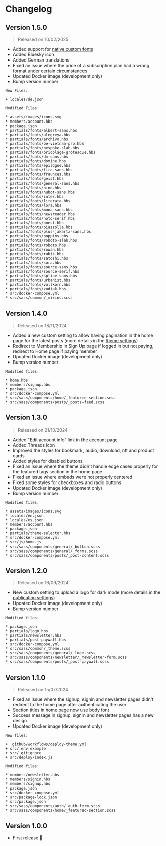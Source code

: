 # Changelog

## Version 1.5.0

> Released on 10/02/2025

* Added support for [native custom fonts](/basics/theme-settings#native-custom-fonts)
* Added Bluesky icon
* Added German translations
* Fixed an issue where the price of a subscription plan had a wrong format under certain circumstances
* Updated Docker image (development only)
* Bump version number

````
New Files:

+ locales/de.json

Modified Files: 

* assets/images/icons.svg
* members/account.hbs
* package.json
* partials/fonts/albert-sans.hbs
* partials/fonts/alegreya.hbs
* partials/fonts/archivo.hbs
* partials/fonts/be-vietnam-pro.hbs
* partials/fonts/bespoke-slab.hbs
* partials/fonts/bricolage-grotesque.hbs
* partials/fonts/dm-sans.hbs
* partials/fonts/domine.hbs
* partials/fonts/epilogue.hbs
* partials/fonts/fira-sans.hbs
* partials/fonts/fraunces.hbs
* partials/fonts/geist.hbs
* partials/fonts/general-sans.hbs
* partials/fonts/hind.hbs
* partials/fonts/hubot-sans.hbs
* partials/fonts/inter.hbs
* partials/fonts/literata.hbs
* partials/fonts/lora.hbs
* partials/fonts/mona-sans.hbs
* partials/fonts/newsreader.hbs
* partials/fonts/noto-serif.hbs
* partials/fonts/onest.hbs
* partials/fonts/piazzolla.hbs
* partials/fonts/plus-jakarta-sans.hbs
* partials/fonts/poppins.hbs
* partials/fonts/roboto-slab.hbs
* partials/fonts/roboto.hbs
* partials/fonts/rowan.hbs
* partials/fonts/rubik.hbs
* partials/fonts/satoshi.hbs
* partials/fonts/sora.hbs
* partials/fonts/source-sans.hbs
* partials/fonts/source-serif.hbs
* partials/fonts/spline-sans.hbs
* partials/fonts/urbanist.hbs
* partials/fonts/vollkorn.hbs
* partials/fonts/zodiak.hbs
* src/docker-compose.yml
* src/sass/common/_mixins.scss
````

## Version 1.4.0

> Released on 18/11/2024

* Added a new custom setting to allow having pagination in the home page for the latest posts (more details in the [theme settings](/basics/theme-settings#show-pagination))
* Redirect to Membership in Sign Up page if logged in but not paying, redirect to Home page if paying member
* Updated Docker image (development only)
* Bump version number

````
Modified files:

* home.hbs
* members/signup.hbs
* package.json
* src/docker-compose.yml
* src/sass/components/home/_featured-section.scss
* src/sass/components/posts/_posts-feed.scss
````

## Version 1.3.0

> Released on 21/10/2024

* Added "Edit account info" link in the account page
* Added Threads icon
* Improved the styles for bookmark, audio, download, nft and product cards
* Added styles for disabled buttons
* Fixed an issue where the theme didn't handle edge cases properly for the featured tags section in the home page
* Fixed an issue where embeds were not properly centered
* Fixed some styles for checkboxes and radio buttons
* Updated Docker image (development only)
* Bump version number

````
Modified files:

* assets/images/icons.svg
* locales/en.json
* locales/es.json
* members/account.hbs
* package.json
* partials/theme-selector.hbs
* src/docker-compose.yml
* src/js/home.js
* src/sass/components/general/_button.scss
* src/sass/components/general/_forms.scss
* src/sass/components/posts/_post-content.scss
````

## Version 1.2.0

> Released on 16/09/2024

* New custom setting to upload a logo for dark mode (more details in the [publication settings](/basics/publication-settings#publication-logo))
* Updated Docker image (development only)
* Bump version number

````
Modified files:

* package.json
* partials/logo.hbs
* partials/newsletter.hbs
* partials/post-paywall.hbs
* src/docker-compose.yml
* src/sass/common/_theme.scss
* src/sass/components/general/_logo.scss
* src/sass/components/newsletter/_newsletter-form.scss
* src/sass/components/posts/_post-paywall.scss
````

## Version 1.1.0

> Released on 15/07/2024

* Fixed an issue where the signup, signin and newsletter pages didn't redirect to the home page after authenticating the user
* Section titles in home page now use body font
* Success message in signup, signin and newsletter pages has a new design
* Updated Docker image (development only)

````
New files:

+ .github/workflows/deploy-theme.yml
+ src/.env.example
+ src/.gitignore
+ src/deploy/index.js

Modified files:

* members/newsletter.hbs
* members/signin.hbs
* members/signup.hbs
* package.json
* src/docker-compose.yml
* src/package-lock.json
* src/package.json
* src/sass/components/auth/_auth-form.scss
* src/sass/components/home/_featured-section.scss
````

## Version 1.0.0

* First release 🎉
